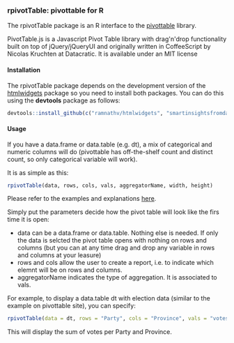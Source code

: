 ### rpivotTable:  pivottable for R

The rpivotTable package is an R interface to the [pivottable](http://nicolas.kruchten.com/pivottable/examples/)  library.

PivotTable.js is a Javascript Pivot Table library with drag'n'drop functionality built on top of jQuery/jQueryUI and originally written in CoffeeScript by Nicolas Kruchten at Datacratic. It is available under an MIT license

#### Installation

The rpivotTable package depends on the development version of the [htmlwidgets](https://github.com/ramnathv/htmlwidgets) package so you need to install both packages. You can do this using the **devtools** package as follows:

```R
devtools::install_github(c("ramnathv/htmlwidgets", "smartinsightsfromdata/rpivotTable"))
```

#### Usage

If you have a data.frame or data.table (e.g. dt), a mix of categorical and numeric columns will do (pivottable has off-the-shelf count and distinct count, so only categorical variable will work). 

It is as simple as this:

```R
rpivotTable(data, rows, cols, vals, aggregatorName, width, height)
```
Please refer to the examples and explanations [here](https://github.com/nicolaskruchten/pivottable/wiki/Parameters). 

Simply put the parameters decide how the pivot table will look like the firs time it is open:

* data can be a data.frame or data.table. Nothing else is needed.  If only the data is selcted the pivot table opens with nothing on rows and columns (but you can at any time drag and drop any variable in rows and columns at your leasure)
* rows and cols allow the user to create a report, i.e. to indicate which elemnt will be on rows and columns.
* aggregatorName indicates the type of aggregation. It is associated to vals.  

For example, to display a data.table dt with election data (similar to the example on pivottable site), you can specify:

```R
rpivotTable(data = dt, rows = "Party", cols = "Province", vals = "votes", aggregatorName = "Sum")
```

This will display the sum of votes per Party and Province.
